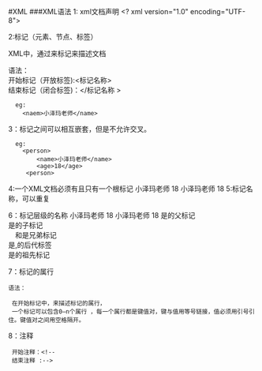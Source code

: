 #XML
###XML语法
  1: xml文档声明
      <? xml version="1.0" encoding="UTF-8"><br><p>
  2:标记（元素、节点、标签）<br><p>
    XML中，通过来标记来描述文档
   


   语法：<br>
     开始标记（开放标签):<标记名称> <br>
     结束标记（闭合标签)：</标记名称 ><br>
   
      eg:
        <naem>小泽玛老师</name>

  3：标记之间可以相互嵌套，但是不允许交叉。
     
      eg:
        <person>
            <name>小泽玛老师</name>
            <age>18</age>
         <person>
  
  4:一个XML文档必须有且只有一个根标记
       <persons>
         <person>
            <name>小泽玛老师</name>
            <age>18</age>
         <person>
           <person>
            <name>小泽玛老师</name>
            <age>18</age>
         <person>
        </persons>
  5:标记名称，可以重复
 
  6：标记层级的名称
      <persons>
         <person>
            <name>小泽玛老师</name>
            <age>18</age>
         <person>
           <person>
            <name>小泽玛老师</name>
            <age>18</age>
         <person>
        </persons>
   <persons>是<name>的父标记<br>
   <name>是<person>的子标记<br>
 　<name>和<age>是兄弟标记<br>
   <name>是<person>,<persons>的后代标签<br>
   <persons>是<name>的祖先标记<br>
 
   7：标记的属行
    
    语法：

     在开始标记中，来描述标记的属行，
     一个标记可以包含0—n个属行 ，每一个属行都是键值对，键与值用等号链接，值必须用引号引住。键值对之间用空格隔开。
 
   8：注释
     
     开始注释：<!--
     结束注释 :-->



 